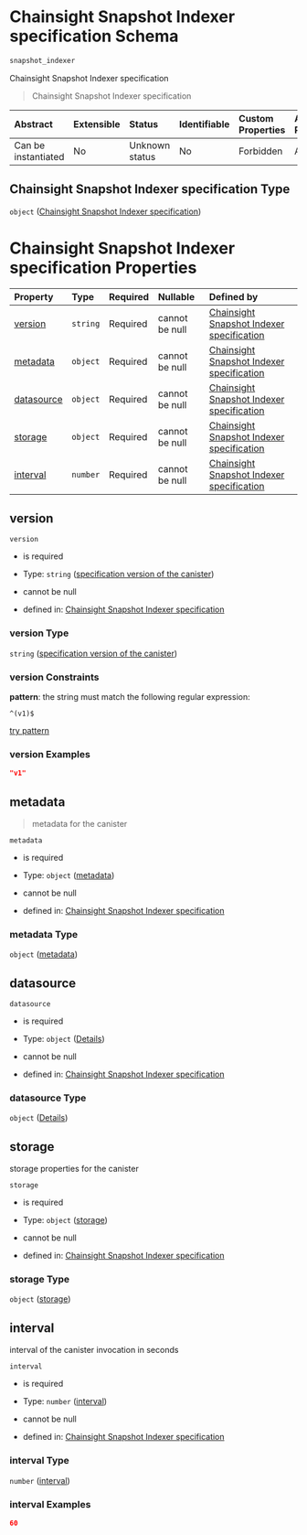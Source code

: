 # Chainsight Snapshot Indexer specification Schema

```txt
snapshot_indexer
```

Chainsight Snapshot Indexer specification

> Chainsight Snapshot Indexer specification

| Abstract            | Extensible | Status         | Identifiable | Custom Properties | Additional Properties | Access Restrictions | Defined In                                                                       |
| :------------------ | :--------- | :------------- | :----------- | :---------------- | :-------------------- | :------------------ | :------------------------------------------------------------------------------- |
| Can be instantiated | No         | Unknown status | No           | Forbidden         | Allowed               | none                | [snapshot\_indexer.json](../../out/snapshot_indexer.json "open original schema") |

## Chainsight Snapshot Indexer specification Type

`object` ([Chainsight Snapshot Indexer specification](snapshot_indexer.md))

# Chainsight Snapshot Indexer specification Properties

| Property                  | Type     | Required | Nullable       | Defined by                                                                                                                                                   |
| :------------------------ | :------- | :------- | :------------- | :----------------------------------------------------------------------------------------------------------------------------------------------------------- |
| [version](#version)       | `string` | Required | cannot be null | [Chainsight Snapshot Indexer specification](snapshot_indexer-properties-specification-version-of-the-canister.md "#/properties/version#/properties/version") |
| [metadata](#metadata)     | `object` | Required | cannot be null | [Chainsight Snapshot Indexer specification](snapshot_indexer-properties-metadata.md "#/properties/metadata#/properties/metadata")                            |
| [datasource](#datasource) | `object` | Required | cannot be null | [Chainsight Snapshot Indexer specification](snapshot_indexer-properties-datasource.md "#/properties/datasource#/properties/datasource")                      |
| [storage](#storage)       | `object` | Required | cannot be null | [Chainsight Snapshot Indexer specification](snapshot_indexer-properties-storage.md "#/properties/storage#/properties/storage")                               |
| [interval](#interval)     | `number` | Required | cannot be null | [Chainsight Snapshot Indexer specification](snapshot_indexer-properties-interval.md "#/properties/interval#/properties/interval")                            |

## version



`version`

*   is required

*   Type: `string` ([specification version of the canister](snapshot_indexer-properties-specification-version-of-the-canister.md))

*   cannot be null

*   defined in: [Chainsight Snapshot Indexer specification](snapshot_indexer-properties-specification-version-of-the-canister.md "#/properties/version#/properties/version")

### version Type

`string` ([specification version of the canister](snapshot_indexer-properties-specification-version-of-the-canister.md))

### version Constraints

**pattern**: the string must match the following regular expression:&#x20;

```regexp
^(v1)$
```

[try pattern](https://regexr.com/?expression=%5E\(v1\)%24 "try regular expression with regexr.com")

### version Examples

```json
"v1"
```

## metadata



> metadata for the canister

`metadata`

*   is required

*   Type: `object` ([metadata](snapshot_indexer-properties-metadata.md))

*   cannot be null

*   defined in: [Chainsight Snapshot Indexer specification](snapshot_indexer-properties-metadata.md "#/properties/metadata#/properties/metadata")

### metadata Type

`object` ([metadata](snapshot_indexer-properties-metadata.md))

## datasource



`datasource`

*   is required

*   Type: `object` ([Details](snapshot_indexer-properties-datasource.md))

*   cannot be null

*   defined in: [Chainsight Snapshot Indexer specification](snapshot_indexer-properties-datasource.md "#/properties/datasource#/properties/datasource")

### datasource Type

`object` ([Details](snapshot_indexer-properties-datasource.md))

## storage

storage properties for the canister

`storage`

*   is required

*   Type: `object` ([storage](snapshot_indexer-properties-storage.md))

*   cannot be null

*   defined in: [Chainsight Snapshot Indexer specification](snapshot_indexer-properties-storage.md "#/properties/storage#/properties/storage")

### storage Type

`object` ([storage](snapshot_indexer-properties-storage.md))

## interval

interval of the canister invocation in seconds

`interval`

*   is required

*   Type: `number` ([interval](snapshot_indexer-properties-interval.md))

*   cannot be null

*   defined in: [Chainsight Snapshot Indexer specification](snapshot_indexer-properties-interval.md "#/properties/interval#/properties/interval")

### interval Type

`number` ([interval](snapshot_indexer-properties-interval.md))

### interval Examples

```json
60
```
